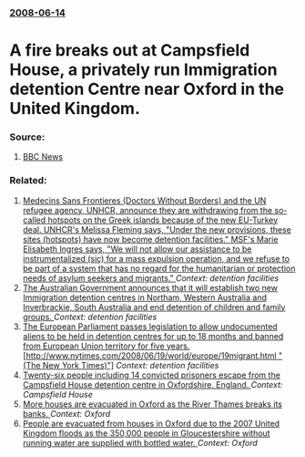 ### [2008-06-14](/news/2008/06/14/index.md)

#  A fire breaks out at Campsfield House, a privately run Immigration detention Centre near Oxford in the United Kingdom. 




### Source:

1. [BBC News](http://news.bbc.co.uk/1/hi/england/oxfordshire/7454814.stm)

### Related:

1. [Medecins Sans Frontieres (Doctors Without Borders) and the UN refugee agency, UNHCR, announce they are withdrawing from the so-called hotspots on the Greek islands because of the new EU-Turkey deal. UNHCR's Melissa Fleming says, "Under the new provisions, these sites (hotspots) have now become detention facilities." MSF's Marie Elisabeth Ingres says, "We will not allow our assistance to be instrumentalized (sic) for a mass expulsion operation, and we refuse to be part of a system that has no regard for the humanitarian or protection needs of asylum seekers and migrants." ](/news/2016/03/23/ma-c-decins-sans-frontia-res-doctors-without-borders-and-the-un-refugee-agency-unhcr-announce-they-are-withdrawing-from-the-so-called-hots.md) _Context: detention facilities_
2. [The Australian Government announces that it will establish two new Immigration detention centres in Northam, Western Australia and Inverbrackie, South Australia and end detention of children and family groups. ](/news/2010/10/18/the-australian-government-announces-that-it-will-establish-two-new-immigration-detention-centres-in-northam-western-australia-and-inverbrac.md) _Context: detention facilities_
3. [ The European Parliament passes legislation to allow undocumented aliens to be held in detention centres for up to 18 months and banned from European Union territory for five years. [http://www.nytimes.com/2008/06/19/world/europe/19migrant.html "(The New York Times)"]](/news/2008/06/18/the-european-parliament-passes-legislation-to-allow-undocumented-aliens-to-be-held-in-detention-centres-for-up-to-18-months-and-banned-from.md) _Context: detention facilities_
4. [ Twenty-six people including 14 convicted prisoners escape from the Campsfield House detention centre in Oxfordshire, England. ](/news/2007/08/5/twenty-six-people-including-14-convicted-prisoners-escape-from-the-campsfield-house-detention-centre-in-oxfordshire-england.md) _Context: Campsfield House_
5. [ More houses are evacuated in Oxford as the River Thames breaks its banks. ](/news/2007/07/25/more-houses-are-evacuated-in-oxford-as-the-river-thames-breaks-its-banks.md) _Context: Oxford_
6. [ People are evacuated from houses in Oxford due to the 2007 United Kingdom floods as the 350,000 people in Gloucestershire without running water are supplied with bottled water. ](/news/2007/07/24/people-are-evacuated-from-houses-in-oxford-due-to-the-2007-united-kingdom-floods-as-the-350-000-people-in-gloucestershire-without-running-w.md) _Context: Oxford_
